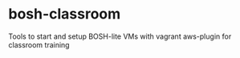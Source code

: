 # bosh-classroom
Tools to start and setup BOSH-lite VMs with vagrant aws-plugin for classroom training
